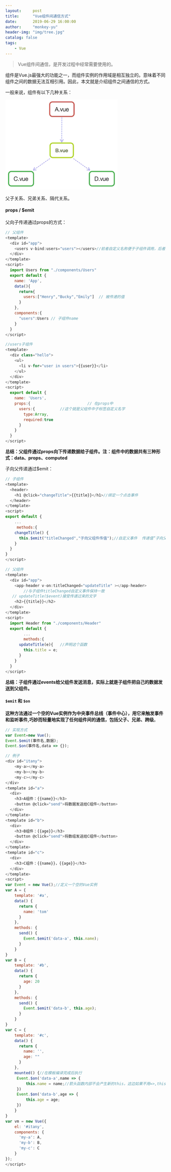 ```yaml
---
layout:     post
title:      "Vue组件间通信方式"
date:       2019-06-29 16:00:00
author:     "monkey-yu"
header-img: "img/tree.jpg"
catalog: false
tags:
    - Vue
---
```


> Vue组件间通信，是开发过程中经常需要使用的。

组件是Vue.js最强大的功能之一，而组件实例的作用域是相互独立的。意味着不同组件之间的数据无法互相引用。因此，本文就是介绍组件之间通信的方式。

一般来说，组件有以下几种关系：

![vue-com1](/img/post_img/vue/vue-com1.jpg)

父子关系、兄弟关系、隔代关系。

#### props / $emit

父向子传递通过props的方式： 

```javascript
// 父组件
<template>
  <div id="app">
    <users v-bind:users="users"></users>//前者自定义名称便于子组件调用，后者要传递数据名
  </div>
</template>
<script>
  import Users from "./components/Users"
  export default {
    name: 'App',
    data(){
      return{
        users:["Henry","Bucky","Emily"]  // 被传递的值
      }
    },
    components:{
      "users":Users // 子组件name
    }
  }
</script>
```

```javascript
//users子组件
<template>
  <div class="hello">
    <ul>
      <li v-for="user in users">{{user}}</li>
    </ul>
  </div>
</template>
<script>
  export default {
    name: 'Users',
    props:{							// 在props中
      users:{           //这个就是父组件中子标签自定义名字
        type:Array,
        required:true
      }
    }
  }
</script>
```

**总结：父组件通过props向下传递数据给子组件。注：组件中的数据共有三种形式：data、props、computed**

子向父传递通过$emit：

```javascript
// 子组件
<template>
  <header>
    <h1 @click="changeTitle">{{title}}</h1>//绑定一个点击事件
  </header>
</template>
<script>
export default {
	...
	 methods:{
    changeTitle() {
      this.$emit("titleChanged","子向父组件传值");//自定义事件  传递值“子向父组件传值”
    }
  }
}
</script>
```

```javascript
// 父组件
<template>
  <div id="app">
    <app-header v-on:titleChanged="updateTitle" ></app-header>
		//与子组件titleChanged自定义事件保持一致
   // updateTitle($event)接受传递过来的文字
    <h2>{{title}}</h2>
  </div>
</template>
<script>
  import Header from "./components/Header"
  export default {
		...
		methods:{
      updateTitle(e){   //声明这个函数
        this.title = e;
      }
    }
  }
</script>
```

**总结：子组件通过events给父组件发送消息，实际上就是子组件把自己的数据发送到父组件。**

#### `$emit`  和 `$on`

**这种方法通过一个空的Vue实例作为中央事件总线（事件中心），用它来触发事件和监听事件,巧妙而轻量地实现了任何组件间的通信，包括父子、兄弟、跨级**。

```javascript
// 实现方式
var Event=new Vue();
Event.$emit(事件名,数据);
Event.$on(事件名,data => {});
```

```javascript
// 例子
<div id="itany">
	<my-a></my-a>
	<my-b></my-b>
	<my-c></my-c>
</div>
<template id="a">
  <div>
    <h3>A组件：{{name}}</h3>
    <button @click="send">将数据发送给C组件</button>
  </div>
</template>
<template id="b">
  <div>
    <h3>B组件：{{age}}</h3>
    <button @click="send">将数组发送给C组件</button>
  </div>
</template>
<template id="c">
  <div>
    <h3>C组件：{{name}}，{{age}}</h3>
  </div>
</template>
<script>
var Event = new Vue();//定义一个空的Vue实例
var A = {
	template: '#a',
	data() {
	  return {
	    name: 'tom'
	  }
	},
	methods: {
	  send() {
	    Event.$emit('data-a', this.name);
	  }
	}
}
var B = {
	template: '#b',
	data() {
	  return {
	    age: 20
	  }
	},
	methods: {
	  send() {
	    Event.$emit('data-b', this.age);
	  }
	}
}
var C = {
	template: '#c',
	data() {
	  return {
	    name: '',
	    age: ""
	  }
	},
	mounted() {//在模板编译完成后执行
	 Event.$on('data-a',name => {
	     this.name = name;//箭头函数内部不会产生新的this，这边如果不用=>,this指代Event
	 })
	 Event.$on('data-b',age => {
	     this.age = age;
	 })
	}
}
var vm = new Vue({
	el: '#itany',
	components: {
	  'my-a': A,
	  'my-b': B,
	  'my-c': C
	}
});	
</script>
```

